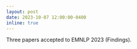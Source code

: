 ```yaml
---
layout: post
date: 2023-10-07 12:00:00-0400
inline: true
---
```


Three papers accepted to EMNLP 2023 (Findings).